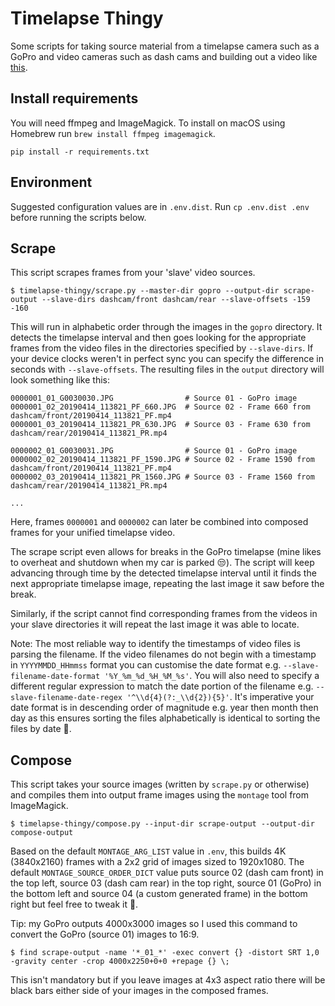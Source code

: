 Timelapse Thingy
================
Some scripts for taking source material from a timelapse camera such as a GoPro and video cameras such as dash cams and
building out a video like [this](todo://linkme).

Install requirements
------------
You will need ffmpeg and ImageMagick. To install on macOS using Homebrew run `brew install ffmpeg imagemagick`.
```
pip install -r requirements.txt
```

Environment
-----------
Suggested configuration values are in `.env.dist`. Run `cp .env.dist .env` before running the scripts below.

Scrape
------
This script scrapes frames from your 'slave' video sources.

```
$ timelapse-thingy/scrape.py --master-dir gopro --output-dir scrape-output --slave-dirs dashcam/front dashcam/rear --slave-offsets -159 -160
```

This will run in alphabetic order through the images in the `gopro` directory. It detects the timelapse interval and
then goes looking for the appropriate frames from the video files in the directories specified by `--slave-dirs`.
If your device clocks weren't in perfect sync you can specify the difference in seconds with `--slave-offsets`. The
resulting files in the `output` directory will look something like this:
```
0000001_01_G0030030.JPG                # Source 01 - GoPro image
0000001_02_20190414_113821_PF_660.JPG  # Source 02 - Frame 660 from dashcam/front/20190414_113821_PF.mp4
0000001_03_20190414_113821_PR_630.JPG  # Source 03 - Frame 630 from dashcam/rear/20190414_113821_PR.mp4

0000002_01_G0030031.JPG                # Source 01 - GoPro image
0000002_02_20190414_113821_PF_1590.JPG # Source 02 - Frame 1590 from dashcam/front/20190414_113821_PF.mp4
0000002_03_20190414_113821_PR_1560.JPG # Source 03 - Frame 1560 from dashcam/rear/20190414_113821_PR.mp4

...
```
Here, frames `0000001` and `0000002` can later be combined into composed frames for your unified timelapse video.

The scrape script even allows for breaks in the GoPro timelapse (mine likes to overheat and shutdown when my car is
parked 😒). The script will keep advancing through time by the detected timelapse interval until it finds the next
appropriate timelapse image, repeating the last image it saw before the break. 

Similarly, if the script cannot find corresponding frames from the videos in your slave directories it will repeat the
last image it was able to locate.

Note: The most reliable way to identify the timestamps of video files is parsing the filename. If the video filenames
do not begin with a timestamp in `YYYYMMDD_HHmmss` format you can customise the date format e.g.
`--slave-filename-date-format '%Y_%m_%d_%H_%M_%s'`. You will also need to specify a different regular expression to
match the date portion of the filename e.g. `--slave-filename-date-regex '^\\d{4}(?:_\\d{2}){5}'`. It's imperative your
date format is in descending order of magnitude e.g. year then month then day as this ensures sorting the files
alphabetically is identical to sorting the files by date 🍻. 

Compose
-------
This script takes your source images (written by `scrape.py` or otherwise) and compiles them into output frame images
using the `montage` tool from ImageMagick.
```
$ timelapse-thingy/compose.py --input-dir scrape-output --output-dir compose-output
```
Based on the default `MONTAGE_ARG_LIST` value in `.env`, this builds 4K (3840x2160) frames with a 2x2 grid of images
sized to 1920x1080. The default `MONTAGE_SOURCE_ORDER_DICT` value puts source 02 (dash cam front) in the top left,
source 03 (dash cam rear) in the top right, source 01 (GoPro) in the bottom left and source 04 (a custom generated
frame) in the bottom right but feel free to tweak it 🐫.

Tip: my GoPro outputs 4000x3000 images so I used this command to convert the GoPro (source 01) images to 16:9.
```
$ find scrape-output -name '*_01_*' -exec convert {} -distort SRT 1,0 -gravity center -crop 4000x2250+0+0 +repage {} \;
```
This isn't mandatory but if you leave images at 4x3 aspect ratio there will be black bars either side of your images in
the composed frames.
